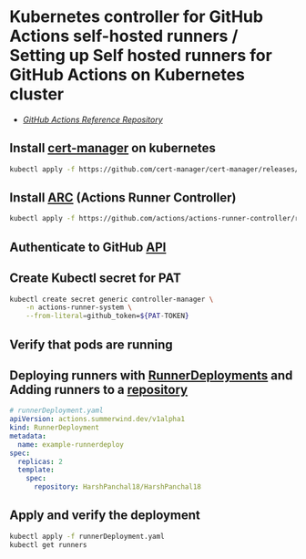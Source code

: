 # Kubernetes controller for GitHub Actions self-hosted runners / Setting up Self hosted runners for GitHub Actions on Kubernetes cluster

* *[GitHub Actions Reference Repository](https://github.com/actions/actions-runner-controller/)*

## Install [cert-manager](https://cert-manager.io/docs/installation/) on kubernetes

```bash
kubectl apply -f https://github.com/cert-manager/cert-manager/releases/download/v1.17.0/cert-manager.yaml
```

## Install [ARC](https://github.com/actions/actions-runner-controller/blob/master/docs/installing-arc.md) (Actions Runner Controller)

```bash
kubectl apply -f https://github.com/actions/actions-runner-controller/releases/download/v0.25.2/actions-runner-controller.yaml
```

## Authenticate to GitHub [API](https://github.com/actions/actions-runner-controller/blob/master/docs/authenticating-to-the-github-api.md)

## Create Kubectl secret for PAT

```bash
kubectl create secret generic controller-manager \
    -n actions-runner-system \
    --from-literal=github_token=${PAT-TOKEN}
```

## Verify that pods are running

## Deploying runners with [RunnerDeployments](https://github.com/actions/actions-runner-controller/blob/master/docs/deploying-arc-runners.md) and Adding runners to a [repository](https://github.com/actions/actions-runner-controller/blob/master/docs/choosing-runner-destination.md)

```yaml
# runnerDeployment.yaml
apiVersion: actions.summerwind.dev/v1alpha1
kind: RunnerDeployment
metadata:
  name: example-runnerdeploy
spec:
  replicas: 2
  template:
    spec:
      repository: HarshPanchal18/HarshPanchal18
```

## Apply and verify the deployment

```bash
kubectl apply -f runnerDeployment.yaml
kubectl get runners
```
